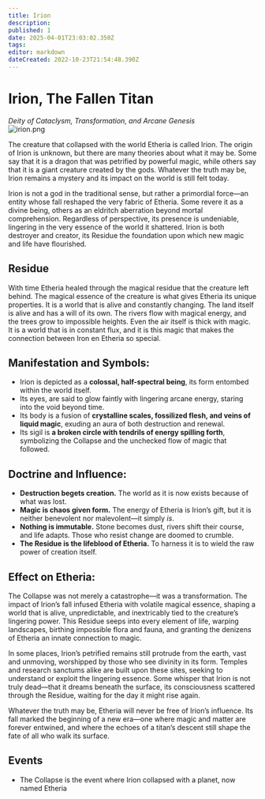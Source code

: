```yaml
---
title: Irion
description: 
published: 1
date: 2025-04-01T23:03:02.350Z
tags: 
editor: markdown
dateCreated: 2022-10-23T21:54:48.390Z
---
```


# Irion, The Fallen Titan
*Deity of Cataclysm, Transformation, and Arcane Genesis*  
![irion.png](/world/irion.png)

The creature that collapsed with the world Etheria is called Irion. The origin of Irion is unknown, but there are many theories about what it may be. Some say that it is a dragon that was petrified by powerful magic, while others say that it is a giant creature created by the gods. Whatever the truth may be, Irion remains a mystery and its impact on the world is still felt today.

Irion is not a god in the traditional sense, but rather a primordial force—an entity whose fall reshaped the very fabric of Etheria. Some revere it as a divine being, others as an eldritch aberration beyond mortal comprehension. Regardless of perspective, its presence is undeniable, lingering in the very essence of the world it shattered. Irion is both destroyer and creator, its Residue the foundation upon which new magic and life have flourished.  

## Residue
With time Etheria healed through the magical residue that the creature left behind.
The magical essence of the creature is what gives Etheria its unique properties. It is a world that is alive and constantly changing. The land itself is alive and has a will of its own. The rivers flow with magical energy, and the trees grow to impossible heights. Even the air itself is thick with magic. It is a world that is in constant flux, and it is this magic that makes the connection between Iron en Etheria so special.

## **Manifestation and Symbols:**  
- Irion is depicted as a **colossal, half-spectral being**, its form entombed within the world itself.  
- Its eyes, are said to glow faintly with lingering arcane energy, staring into the void beyond time.  
- Its body is a fusion of **crystalline scales, fossilized flesh, and veins of liquid magic**, exuding an aura of both destruction and renewal.  
- Its sigil is **a broken circle with tendrils of energy spilling forth**, symbolizing the Collapse and the unchecked flow of magic that followed.  

## **Doctrine and Influence:**  
- **Destruction begets creation.** The world as it is now exists because of what was lost.  
- **Magic is chaos given form.** The energy of Etheria is Irion’s gift, but it is neither benevolent nor malevolent—it simply *is*.  
- **Nothing is immutable.** Stone becomes dust, rivers shift their course, and life adapts. Those who resist change are doomed to crumble.  
- **The Residue is the lifeblood of Etheria.** To harness it is to wield the raw power of creation itself.  

## **Effect on Etheria:**  
The Collapse was not merely a catastrophe—it was a transformation. The impact of Irion’s fall infused Etheria with volatile magical essence, shaping a world that is alive, unpredictable, and inextricably tied to the creature’s lingering power. This Residue seeps into every element of life, warping landscapes, birthing impossible flora and fauna, and granting the denizens of Etheria an innate connection to magic.  

In some places, Irion’s petrified remains still protrude from the earth, vast and unmoving, worshipped by those who see divinity in its form. Temples and research sanctums alike are built upon these sites, seeking to understand or exploit the lingering essence. Some whisper that Irion is not truly dead—that it dreams beneath the surface, its consciousness scattered through the Residue, waiting for the day it might rise again.  

Whatever the truth may be, Etheria will never be free of Irion’s influence. Its fall marked the beginning of a new era—one where magic and matter are forever entwined, and where the echoes of a titan’s descent still shape the fate of all who walk its surface.  

## Events
- The Collapse is the event where Irion collapsed with a planet, now named Etheria
